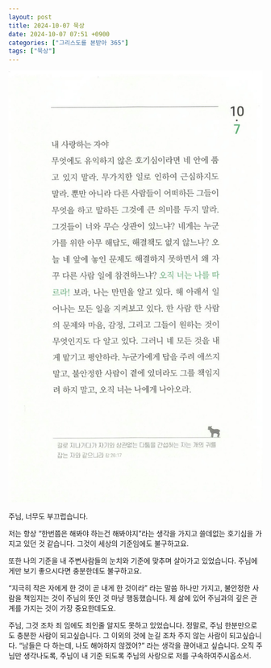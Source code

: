 ```yaml
---
layout: post
title: 2024-10-07 묵상
date: 2024-10-07 07:51 +0900
categories: ["그리스도를 본받아 365"]
tags: ["묵상"]
---
```


![314.jpeg](../assets/img/imitating-christ-365/314.jpeg)

주님, 너무도 부끄럽습니다.

저는 항상 “한번쯤은 해봐야 하는건 해봐야지”라는 생각을 가지고 쓸데없는 호기심을 가지고 있던 것 같습니다.
그것이 세상의 기준임에도 불구하고요.

또한 나의 기준을 내 주변사람들의 눈치와 기준에 맞추며 살아가고 있었습니다.
주님에게만 보기 좋으시다면 충분한데도 불구하고요.

“지극히 작은 자에게 한 것이 곧 내게 한 것이라” 라는 말씀 하나만 가지고,
불안정한 사람을 책임지는 것이 주님의 뜻인 것 마냥 행동했습니다.
제 삶에 있어 주님과의 깊은 관계를 가지는 것이 가장 중요한데도요.

주님, 그것 조차 죄 임에도 죄인줄 알지도 못하고 있었습니다.
정말로, 주님 한분만으로도 충분한 사람이 되고싶습니다.
그 이외의 것에 눈길 조차 주지 않는 사람이 되고싶습니다.
“남들은 다 하는데, 나도 해야하지 않겠어?” 라는 생각을 끊어내고 싶습니다.
오직 주님만 생각나도록, 주님이 내 기준 되도록
주님의 사랑으로 저를 구속하여주시옵소서.
